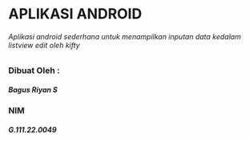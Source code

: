 # APLIKASI ANDROID
###### Aplikasi android sederhana untuk menampilkan inputan data kedalam listview edit oleh kifty

### Dibuat Oleh : 
##### Bagus Riyan S
### NIM
##### G.111.22.0049